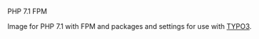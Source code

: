 PHP 7.1 FPM

Image for PHP 7.1 with FPM and packages and settings for use with [TYPO3](https://typo3.org).